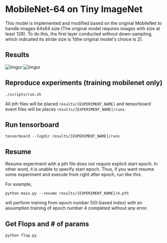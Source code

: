 # MobileNet-64 on Tiny ImageNet

This model is implemented and modified based on the original MobileNet to handle images 64x64 size (The original model requires images with size at least 128). To do this, the first layer conducted without down-sampling, which indicated its stride size is 1(the original model's choice is 2). 

## Results
![Imgur](https://imgur.com/6O5iMHn.png)
![Imgur](https://imgur.com/gRPgEgh.png)

## Reproduce experiments (training mobilenet only)
```
./scripts/run.sh
```
All pth files will be placed `results/[EXPERIMENT_NAME]` and tensorboard event files will be places `results/[EXPERIMENT_NAME]/runs`.

## Run tensorboard
```
tensorboard --logdir results/[EXPERIMENT_NAME]/runs
```

## Resume
Resume experiment with a pth file does not require explicit start epoch. In other word, it is unable to specify start epoch.
Thus, if you want resume some experiment and execute from right after epoch, run like this.

For example,
```
python main.py --resume results/[EXPERIMENT_NAME]/4.pth
```
will perform training from epoch number 5(0-based index) with an assumption training of epoch number 4 completed without any error.

## Get Flops and # of params
```
python flop.py
```
